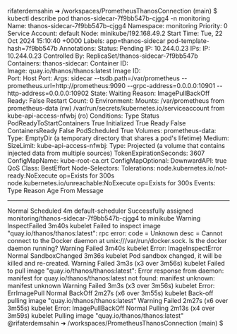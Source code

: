 rifaterdemsahin ➜ /workspaces/PrometheusThanosConnection (main) $ kubectl describe pod thanos-sidecar-7f9bb547b-cjgg4 -n monitoring
Name:             thanos-sidecar-7f9bb547b-cjgg4
Namespace:        monitoring
Priority:         0
Service Account:  default
Node:             minikube/192.168.49.2
Start Time:       Tue, 22 Oct 2024 15:10:40 +0000
Labels:           app=thanos-sidecar
                  pod-template-hash=7f9bb547b
Annotations:      <none>
Status:           Pending
IP:               10.244.0.23
IPs:
  IP:           10.244.0.23
Controlled By:  ReplicaSet/thanos-sidecar-7f9bb547b
Containers:
  thanos-sidecar:
    Container ID:  
    Image:         quay.io/thanos/thanos:latest
    Image ID:      
    Port:          <none>
    Host Port:     <none>
    Args:
      sidecar
      --tsdb.path=/var/prometheus
      --prometheus.url=http://prometheus:9090
      --grpc-address=0.0.0.0:10901
      --http-address=0.0.0.0:10902
    State:          Waiting
      Reason:       ImagePullBackOff
    Ready:          False
    Restart Count:  0
    Environment:    <none>
    Mounts:
      /var/prometheus from prometheus-data (rw)
      /var/run/secrets/kubernetes.io/serviceaccount from kube-api-access-nfwbj (ro)
Conditions:
  Type                        Status
  PodReadyToStartContainers   True 
  Initialized                 True 
  Ready                       False 
  ContainersReady             False 
  PodScheduled                True 
Volumes:
  prometheus-data:
    Type:       EmptyDir (a temporary directory that shares a pod's lifetime)
    Medium:     
    SizeLimit:  <unset>
  kube-api-access-nfwbj:
    Type:                    Projected (a volume that contains injected data from multiple sources)
    TokenExpirationSeconds:  3607
    ConfigMapName:           kube-root-ca.crt
    ConfigMapOptional:       <nil>
    DownwardAPI:             true
QoS Class:                   BestEffort
Node-Selectors:              <none>
Tolerations:                 node.kubernetes.io/not-ready:NoExecute op=Exists for 300s
                             node.kubernetes.io/unreachable:NoExecute op=Exists for 300s
Events:
  Type     Reason          Age                    From               Message
  ----     ------          ----                   ----               -------
  Normal   Scheduled       4m                     default-scheduler  Successfully assigned monitoring/thanos-sidecar-7f9bb547b-cjgg4 to minikube
  Warning  InspectFailed   3m40s                  kubelet            Failed to inspect image "quay.io/thanos/thanos:latest": rpc error: code = Unknown desc = Cannot connect to the Docker daemon at unix:///var/run/docker.sock. Is the docker daemon running?
  Warning  Failed          3m40s                  kubelet            Error: ImageInspectError
  Normal   SandboxChanged  3m36s                  kubelet            Pod sandbox changed, it will be killed and re-created.
  Warning  Failed          3m3s (x3 over 3m56s)   kubelet            Failed to pull image "quay.io/thanos/thanos:latest": Error response from daemon: manifest for quay.io/thanos/thanos:latest not found: manifest unknown: manifest unknown
  Warning  Failed          3m3s (x3 over 3m56s)   kubelet            Error: ErrImagePull
  Normal   BackOff         2m27s (x6 over 3m55s)  kubelet            Back-off pulling image "quay.io/thanos/thanos:latest"
  Warning  Failed          2m27s (x6 over 3m55s)  kubelet            Error: ImagePullBackOff
  Normal   Pulling         2m13s (x4 over 3m59s)  kubelet            Pulling image "quay.io/thanos/thanos:latest"
@rifaterdemsahin ➜ /workspaces/PrometheusThanosConnection (main) $ 